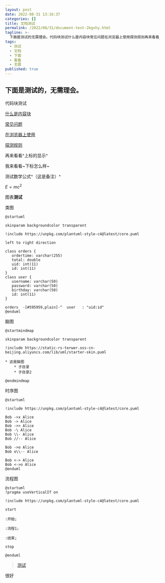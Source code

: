 ```yaml
---
layout: post
date: 2022-08-31 13:16:37
categories: []
title: 文档测试
permalink: /2022/08/31/document-test-2kgvhy.html
tagline: >-
  下面是测试的无需理会。代码块测试什么是内容块常见问题在浏览器上使用探测规则再来看看_上标的显示_我来看看下标怎么样测试数学公式_（这是备注）_e=mc_图表测试类图at_startumlskinparambackgroundcolortransparent_includehttps_unpkgcomplantumlstylecat_latestcorepumllefttorightdirectionclassorders{ordertime_varchar()total_doubleuid_int()id
tags:
  - 测试
  - 文档
  - 下面
  - 看看
  - 无需
published: true
---
```






## 下面是测试的，无需理会。

代码块测试

[什么是内容块](siyuan://blocks/20200813004931-q4cu8na)

[常见问题](siyuan://blocks/20200813093015-u6bopdt)

[在浏览器上使用](siyuan://blocks/20201004184819-nj8ibyg)

[探测规则](siyuan://blocks/20211010211708-0qn8cpl)

再来看看^上标的显示^

我来看看~下标怎么样~

测试数学公式^（这是备注）^

$E=mc^2$

图表**测试**

类图

```plantuml
@startuml

skinparam backgroundcolor transparent

!include https://unpkg.com/plantuml-style-c4@latest/core.puml

left to right direction

class orders {
   ordertime: varchar(255)
   total: double
   uid: int(11)
   id: int(11)
}
class user {
   username: varchar(50)
   password: varchar(50)
   birthday: varchar(50)
   id: int(11)
}

orders  -[#595959,plain]-^  user   : "uid:id"
@enduml
```

脑图

```plantuml
@startmindmap

skinparam backgroundcolor transparent

!include https://static-rs-terwer.oss-cn-beijing.aliyuncs.com/lib/uml/starter-skin.puml

* 这是脑图
	* 子目录
	* 子目录2

@endmindmap
```

时序图

```plantuml
@startuml

!include https://unpkg.com/plantuml-style-c4@latest/core.puml

Bob ->x Alice
Bob -> Alice
Bob ->> Alice
Bob -\ Alice
Bob \\- Alice
Bob //-- Alice

Bob ->o Alice
Bob o\\-- Alice

Bob <-> Alice
Bob <->o Alice
@enduml
```

流程图

```plantuml
@startuml
!pragma useVerticalIf on

!include https://unpkg.com/plantuml-style-c4@latest/core.puml

start

:开始;

:流程1;

:结束;

stop

@enduml
```



> [测试](siyuan://blocks/20221204180309-s3ognix)

很好
